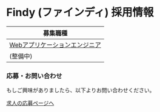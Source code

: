 # Findy (ファインディ) 採用情報

| 募集職種 |
|---|
| [Webアプリケーションエンジニア](Webアプリケーションエンジニア.md) |
| (整備中) |

### 応募・お問い合わせ
もしご興味がありましたら、以下よりお問い合わせください。

[求人の応募ページへ](https://form.run/@findy-recruit)

